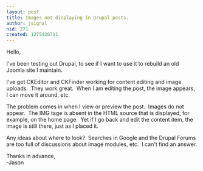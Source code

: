 ```yaml
---
layout: post
title: Images not displaying in Drupal posts.
author: jsignal
nid: 271
created: 1275426711
---
```

<p>Hello,</p>
<p>I&#39;ve been testing out Drupal, to see if I want to use it to rebuild an old Joomla site I maintain.</p>
<p>I&#39;ve got CKEditor and CKFinder working for content editing and image uploads.&nbsp; They work great.&nbsp; When I am editing the post, the image appears, I can move it around, etc.&nbsp;</p>
<p>The problem comes in when I view or preview the post.&nbsp; Images do not appear.&nbsp; The IMG tage is absent in the HTML source that is displayed, for example, on the home page.&nbsp; Yet if I go back and edit the content item, the image is still there, just as I placed it.</p>
<p>Any ideas about where to look?&nbsp; Searches in Google and the Drupal Forums are too full of discussions about image modules, etc.&nbsp; I can&#39;t find an answer.</p>
<p>Thanks in advance,<br />
-Jason</p>
